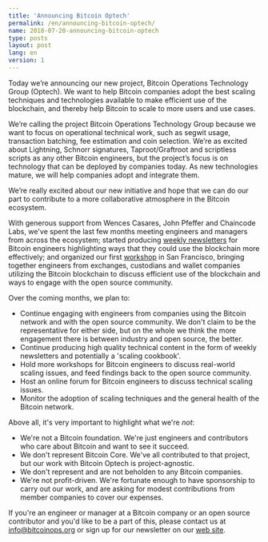 ```yaml
---
title: 'Announcing Bitcoin Optech'
permalink: /en/announcing-bitcoin-optech/
name: 2018-07-20-announcing-bitcoin-optech
type: posts
layout: post
lang: en
version: 1
---
```


Today we’re announcing our new project, Bitcoin Operations Technology Group
(Optech). We want to help Bitcoin companies adopt the best scaling techniques
and technologies available to make efficient use of the blockchain, and
thereby help Bitcoin to scale to more users and use cases.

We’re calling the project Bitcoin Operations Technology Group because we want
to focus on operational technical work, such as segwit usage, transaction
batching, fee estimation and coin selection. We’re as excited about Lightning,
Schnorr signatures, Taproot/Graftroot and scriptless scripts as any other
Bitcoin engineers, but the project’s focus is on technology that can be
deployed by companies today. As new technologies mature, we will help companies
adopt and integrate them.

We’re really excited about our new initiative and hope that we can do our part
to contribute to a more collaborative atmosphere in the Bitcoin ecosystem.

With generous support from Wences Casares, John Pfeffer and Chaincode Labs,
we've spent the last few months meeting engineers and managers from across the
ecosystem; started producing [weekly newsletters][newsletters] for Bitcoin
engineers highlighting ways that they could use the blockchain more
effectively; and organized our first [workshop][workshop] in San Francisco,
bringing together engineers from exchanges, custodians and wallet companies
utilizing the Bitcoin blockchain to discuss efficient use of the blockchain and
ways to engage with the open source community.

[newsletters]: /en/newsletters
[workshop]: /workshops

Over the coming months, we plan to:

- Continue engaging with engineers from companies using the Bitcoin network and
  with the open source community. We don't claim to be the
  representative for either side, but on the whole we think the more engagement
  there is between industry and open source, the better.
- Continue producing high quality technical content in the form of weekly
  newsletters and potentially a 'scaling cookbook'.
- Hold more workshops for Bitcoin engineers to discuss real-world scaling
  issues, and feed findings back to the open source community.
- Host an online forum for Bitcoin engineers to discuss technical scaling
  issues.
- Monitor the adoption of scaling techniques and the general health of the
  Bitcoin network.

Above all, it's very important to highlight what we're *not*:

- We're not a Bitcoin foundation. We're just engineers and contributors who
  care about Bitcoin and want to see it succeed.
- We don't represent Bitcoin Core. We've all contributed to that project, but
  our work with Bitcoin Optech is project-agnostic.
- We don't represent and are not beholden to any Bitcoin companies.
- We're not profit-driven. We're fortunate enough to have sponsorship to
  carry out our work, and are asking for modest contributions from member
  companies to cover our expenses.

If you're an engineer or manager at a Bitcoin company or an open source
contributor and you'd like to be a part of this, please contact us at
[info@bitcoinops.org](mailto:info@bitcoinops.org) or sign up for our newsletter
on our [web site][website].

[website]: https://bitcoinops.org
